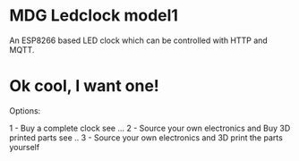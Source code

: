 # MDG Ledclock model1

An ESP8266 based LED clock which can be controlled with HTTP and MQTT.



# Ok cool, I want one!

Options:

1 - Buy a complete clock see ...
2 - Source your own electronics and Buy 3D printed parts see ..
3 - Source your own electronics and 3D print the parts yourself



